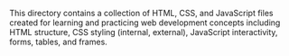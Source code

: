 This directory contains a collection of HTML, CSS, and JavaScript files created for learning and practicing web development concepts including HTML structure, CSS styling (internal, external), JavaScript interactivity, forms, tables, and frames.

